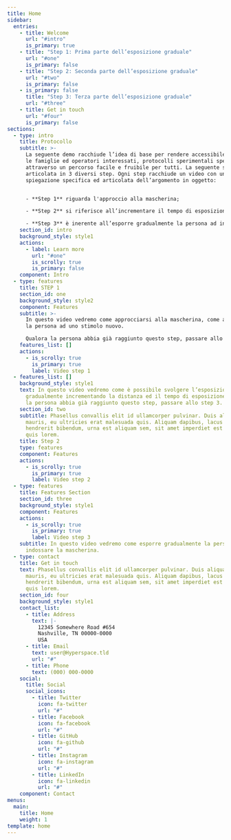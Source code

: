 ```yaml
---
title: Home
sidebar:
  entries:
    - title: Welcome
      url: "#intro"
      is_primary: true
    - title: "Step 1: Prima parte dell’esposizione graduale"
      url: "#one"
      is_primary: false
    - title: "Step 2: Seconda parte dell’esposizione graduale"
      url: "#two"
      is_primary: false
    - is_primary: false
      title: "Step 3: Terza parte dell’esposizione graduale"
      url: "#three"
    - title: Get in touch
      url: "#four"
      is_primary: false
sections:
  - type: intro
    title: Protocollo
    subtitle: >-
      La seguente demo racchiude l’idea di base per rendere accessibile a tutte
      le famiglie ed operatori interessati, protocolli sperimentali specifici,
      attraverso un percorso facile e fruibile per tutti. La seguente sezione è
      articolata in 3 diversi step. Ogni step racchiude un video con una
      spiegazione specifica ed articolata dell’argomento in oggetto:


      - **Step 1** riguarda l'approccio alla mascherina;

      - **Step 2** si riferisce all’incrementare il tempo di esposizione;

      - **Step 3** è inerente all’esporre gradualmente la persona ad indossare la mascherina.
    section_id: intro
    background_style: style1
    actions:
      - label: Learn more
        url: "#one"
        is_scrolly: true
        is_primary: false
    component: Intro
  - type: features
    title: STEP 1
    section_id: one
    background_style: style2
    component: Features
    subtitle: >-
      In questo video vedremo come approcciarsi alla mascherina, come avvicinare
      la persona ad uno stimolo nuovo.

      Qualora la persona abbia già raggiunto questo step, passare allo step 2
    features_list: []
    actions:
      - is_scrolly: true
        is_primary: true
        label: Video step 1
  - features_list: []
    background_style: style1
    text: In questo video vedremo come è possibile svolgere l’esposizione
      gradualmente incrementando la distanza ed il tempo di esposizione. Qualora
      la persona abbia già raggiunto questo step, passare allo step 3.
    section_id: two
    subtitle: Phasellus convallis elit id ullamcorper pulvinar. Duis aliquam turpis
      mauris, eu ultricies erat malesuada quis. Aliquam dapibus, lacus eget
      hendrerit bibendum, urna est aliquam sem, sit amet imperdiet est velit
      quis lorem.
    title: Step 2
    type: features
    component: Features
    actions:
      - is_scrolly: true
        is_primary: true
        label: Video step 2
  - type: features
    title: Features Section
    section_id: three
    background_style: style1
    component: Features
    actions:
      - is_scrolly: true
        is_primary: true
        label: Video step 3
    subtitle: In questo video vedremo come esporre gradualmente la persona ad
      indossare la mascherina.
  - type: contact
    title: Get in touch
    text: Phasellus convallis elit id ullamcorper pulvinar. Duis aliquam turpis
      mauris, eu ultricies erat malesuada quis. Aliquam dapibus, lacus eget
      hendrerit bibendum, urna est aliquam sem, sit amet imperdiet est velit
      quis lorem.
    section_id: four
    background_style: style1
    contact_list:
      - title: Address
        text: |-
          12345 Somewhere Road #654
          Nashville, TN 00000-0000
          USA
      - title: Email
        text: user@Hyperspace.tld
        url: "#"
      - title: Phone
        text: (000) 000-0000
    social:
      title: Social
      social_icons:
        - title: Twitter
          icon: fa-twitter
          url: "#"
        - title: Facebook
          icon: fa-facebook
          url: "#"
        - title: GitHub
          icon: fa-github
          url: "#"
        - title: Instagram
          icon: fa-instagram
          url: "#"
        - title: LinkedIn
          icon: fa-linkedin
          url: "#"
    component: Contact
menus:
  main:
    title: Home
    weight: 1
template: home
---
```

